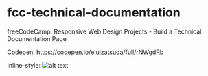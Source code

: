 # fcc-technical-documentation
 freeCodeCamp: Responsive Web Design Projects - Build a Technical Documentation Page
 
 Codepen: https://codepen.io/eluizatsuda/full/rNWgdRb

Inline-style: 
![alt text](https://eluizatsuda.github.io/image/portfolio/img-technical-transp.png "Screenshot")
